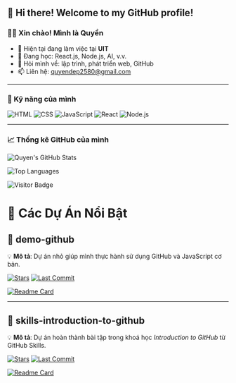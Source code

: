 ## 👋 Hi there! Welcome to my GitHub profile!

### 👨‍💻 Xin chào! Mình là **Quyền**
- 🔭 Hiện tại đang làm việc tại **UIT**
- 🌱 Đang học: React.js, Node.js, AI, v.v.
- 💬 Hỏi mình về: lập trình, phát triển web, GitHub
- 📫 Liên hệ: [quyendep2580@gmail.com](mailto:quyendep2580@gmail.com)

---

### 🚀 Kỹ năng của mình

![HTML](https://img.shields.io/badge/-HTML5-E34F26?style=flat&logo=html5&logoColor=white)
![CSS](https://img.shields.io/badge/-CSS3-1572B6?style=flat&logo=css3)
![JavaScript](https://img.shields.io/badge/-JavaScript-F7DF1E?style=flat&logo=javascript)
![React](https://img.shields.io/badge/-React-61DAFB?style=flat&logo=react)
![Node.js](https://img.shields.io/badge/-Node.js-339933?style=flat&logo=node.js)

---

### 📈 Thống kê GitHub của mình

![Quyen's GitHub Stats](https://github-readme-stats.vercel.app/api?username=quyen244&show_icons=true&theme=radical)

![Top Languages](https://github-readme-stats.vercel.app/api/top-langs/?username=quyen244&layout=compact&theme=radical)

![Visitor Badge](https://visitor-badge.laobi.icu/badge?page_id=quyen244.quyen244)



# 🚀 Các Dự Án Nổi Bật

## 📌 demo-github

💡 **Mô tả**: Dự án nhỏ giúp mình thực hành sử dụng GitHub và JavaScript cơ bản.

[![Stars](https://img.shields.io/github/stars/quyen244/demo-github?style=social)](https://github.com/quyen244/demo-github/stargazers)
[![Last Commit](https://img.shields.io/github/last-commit/quyen244/demo-github?color=blue)](https://github.com/quyen244/demo-github/commits/main)

[![Readme Card](https://github-readme-stats.vercel.app/api/pin/?username=quyen244&repo=demo-github&theme=radical)](https://github.com/quyen244/demo-github)

---

## 📌 skills-introduction-to-github

💡 **Mô tả**: Dự án hoàn thành bài tập trong khoá học *Introduction to GitHub* từ GitHub Skills.

[![Stars](https://img.shields.io/github/stars/quyen244/skills-introduction-to-github?style=social)](https://github.com/quyen244/skills-introduction-to-github/stargazers)
[![Last Commit](https://img.shields.io/github/last-commit/quyen244/skills-introduction-to-github?color=violet)](https://github.com/quyen244/skills-introduction-to-github/commits/main)

[![Readme Card](https://github-readme-stats.vercel.app/api/pin/?username=quyen244&repo=skills-introduction-to-github&theme=radical)](https://github.com/quyen244/skills-introduction-to-github)



